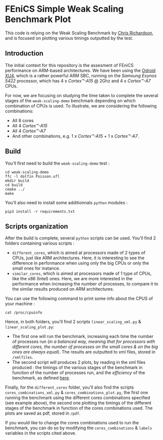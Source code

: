 FEniCS Simple Weak Scaling Benchmark Plot
=========================================

This code is relying on the Weak Scaling Benchmark by [Chris Richardson](https://bitbucket.org/chris_richardson/weak-scaling-demo), and is focused on plotting various timings outputted by the test.

## Introduction
The initial context for this repository is the assesment of FEniCS performance on ARM-based architectures. We have been using the [Odroid XU4](http://www.hardkernel.com/main/products/prdt_info.php),
which is a rather powerful ARM SBC, running on the *Samsung Exynos 5422* processor, which has 4 x *Cortex™-A15* @ 2Ghz and 4 x *Cortex™-A7* CPUs. 

For now, we are focusing on studying the time taken to complete the several stages of the `weak-scaling-demo` benchmark depending on which combination of CPUs is used. To illustrate, we are considering the following combinations:

* All 8 cores
* All 4 *Cortex™-A15*
* All 4 *Cortex™-A7*
* And other combinations, e.g. 1 x *Cortex™-A15* + 1 x *Cortex™-A7*.

## Build

You'll first need to build the `weak-scaling-demo` test :

    cd weak-scaling-demo
    ffc -l dolfin Poisson.ufl
    mkdir build
    cd build
    cmake ../
    make

You'll also need to install some additionnals `python` modules :

    pip3 install -r requirements.txt


## Scripts organization

After the build is complete, several `python` scripts can be used.
You'll find 2 folders containing various scripts :

* `different_cores`, which is aimed at processors made of 2 types of CPUs, just like ARM architectures. Here, it is interesting to see the difference in performance when using only the big CPUs or only the small ones for instance.
* `similar_cores`, which is aimed at processors made of 1 type of CPUs, like the x86 (Intel) ones. Here, we are more interested in the performance when increasing the number of processes, to compare it to the similar results produced on ARM architectures.

You can use the following command to  print some info about the CPUS of your machine :

    cat /proc/cpuinfo

Hence, in both folders, you'll find 2 scripts `linear_scaling_xml.py` & `linear_scaling_plot.py`:

* The first one will run the benchmark, increasing each time the number of processes run (*in a balanced way, meaning that for processors with different cores, the number of processes on the small cores & on the big ones are always equal*). The results are outputted to xml files, stored in `/xmlfiles`.
* The second script will produces 2 plots, by reading in the xml files produced : the timings of the various stages of the benchmark in function of the number of processes run, and the *efficiency* of the benchmark, as defined [here](https://www.sharcnet.ca/help/index.php/Measuring_Parallel_Scaling_Performance#Weak_Scaling).

Finally, for the `different_cores` folder, you'll also find the scripts `cores_combinations_xml.py` & `cores_combinations_plot.py`, the first one running the benchmark using the different cores combinations specified (see example above), the second one plotting the timings of the different stages of the benchmark in function of the cores combinations used.
The plots are saved as pdf, stored in `/pdf`.

If you would like to change the cores combinations used to run the benchmark, you can do so by modifying the `cores_combinations` & `labels` variables in the scripts cited above.

